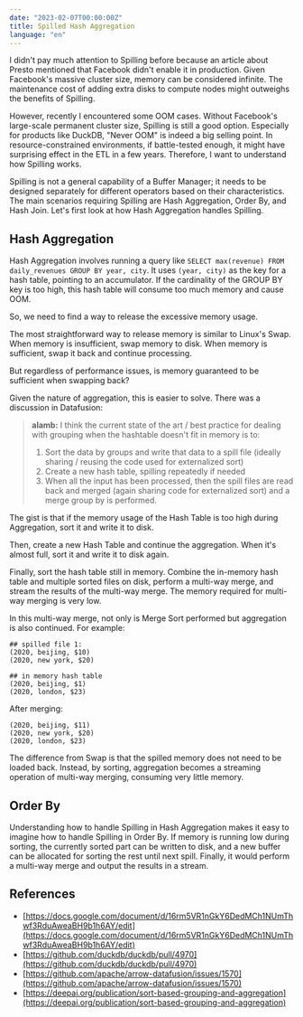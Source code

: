```yaml
---
date: "2023-02-07T00:00:00Z"
title: Spilled Hash Aggregation
language: "en"
---
```


I didn't pay much attention to Spilling before because an article about Presto mentioned that Facebook didn't enable it in production. Given Facebook's massive cluster size, memory can be considered infinite. The maintenance cost of adding extra disks to compute nodes might outweighs the benefits of Spilling.

However, recently I encountered some OOM cases. Without Facebook's large-scale permanent cluster size, Spilling is still a good option. Especially for products like DuckDB, "Never OOM" is indeed a big selling point. In resource-constrained environments, if battle-tested enough, it might have surprising effect in the ETL in a few years. Therefore, I want to understand how Spilling works.

Spilling is not a general capability of a Buffer Manager; it needs to be designed separately for different operators based on their characteristics. The main scenarios requiring Spilling are Hash Aggregation, Order By, and Hash Join. Let's first look at how Hash Aggregation handles Spilling.

## Hash Aggregation

Hash Aggregation involves running a query like `SELECT max(revenue) FROM daily_revenues GROUP BY year, city`. It uses `(year, city)` as the key for a hash table, pointing to an accumulator. If the cardinality of the GROUP BY key is too high, this hash table will consume too much memory and cause OOM.

So, we need to find a way to release the excessive memory usage.

The most straightforward way to release memory is similar to Linux's Swap. When memory is insufficient, swap memory to disk. When memory is sufficient, swap it back and continue processing.

But regardless of performance issues, is memory guaranteed to be sufficient when swapping back?

Given the nature of aggregation, this is easier to solve. There was a discussion in Datafusion:

> **alamb:** I think the current state of the art / best practice for dealing with grouping when the hashtable doesn't fit in memory is to:
> 1. Sort the data by groups and write that data to a spill file (ideally sharing / reusing the code used for externalized sort)
> 2. Create a new hash table, spilling repeatedly if needed
> 3. When all the input has been processed, then the spill files are read back and merged (again sharing code for externalized sort) and a merge group by is performed.

The gist is that if the memory usage of the Hash Table is too high during Aggregation, sort it and write it to disk.

Then, create a new Hash Table and continue the aggregation. When it's almost full, sort it and write it to disk again.

Finally, sort the hash table still in memory. Combine the in-memory hash table and multiple sorted files on disk, perform a multi-way merge, and stream the results of the multi-way merge. The memory required for multi-way merging is very low.

In this multi-way merge, not only is Merge Sort performed but aggregation is also continued. For example:

``` 
## spilled file 1:
(2020, beijing, $10)
(2020, new york, $20)

## in memory hash table
(2020, beijing, $1)
(2020, london, $23)
```

After merging:

``` 
(2020, beijing, $11)
(2020, new york, $20)
(2020, london, $23)
```

The difference from Swap is that the spilled memory does not need to be loaded back. Instead, by sorting, aggregation becomes a streaming operation of multi-way merging, consuming very little memory.

## Order By

Understanding how to handle Spilling in Hash Aggregation makes it easy to imagine how to handle Spilling in Order By. If memory is running low during sorting, the currently sorted part can be written to disk, and a new buffer can be allocated for sorting the rest until next spill. Finally, it would perform a multi-way merge and output the results in a stream.

## References

- [https://docs.google.com/document/d/16rm5VR1nGkY6DedMCh1NUmThwf3RduAweaBH9b1h6AY/edit](https://docs.google.com/document/d/16rm5VR1nGkY6DedMCh1NUmThwf3RduAweaBH9b1h6AY/edit)
- [https://github.com/duckdb/duckdb/pull/4970](https://github.com/duckdb/duckdb/pull/4970)
- [https://github.com/apache/arrow-datafusion/issues/1570](https://github.com/apache/arrow-datafusion/issues/1570)
- [https://deepai.org/publication/sort-based-grouping-and-aggregation](https://deepai.org/publication/sort-based-grouping-and-aggregation)